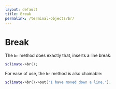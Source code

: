 ```yaml
---
layout: default
title: Break
permalink: /terminal-objects/br/
---
```


Break
==============

The `br` method does exactly that, inserts a line break:

~~~php
$climate->br();
~~~

For ease of use, the `br` method is also chainable:

~~~php
$climate->br()->out('I have moved down a line.');
~~~

